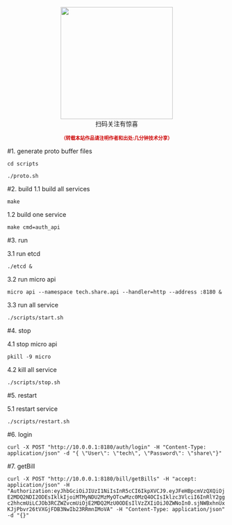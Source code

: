 <div>
    <p align="center">
        <img src="" width="258" height="258"/>
        <br>
        扫码关注有惊喜
    </p>
    <p align="center" style="margin-top: 15px; font-size: 11px;color: #cc0000;">
        <strong>（转载本站作品请注明作者和出处:几分钟技术分享）</strong>
    </p>
</div>


#1. generate proto buffer files

`cd scripts`

`./proto.sh`

#2. build
1.1 build all services

`make`

1.2 build one service

`make cmd=auth_api`

#3. run

3.1 run etcd

`./etcd &`

3.2 run micro api

`micro api --namespace tech.share.api --handler=http --address :8180 &`

3.3 run all service

`./scripts/start.sh`

#4. stop

4.1 stop micro api

`pkill -9 micro`

4.2 kill all service

`./scripts/stop.sh`

#5. restart

5.1 restart service

`./scripts/restart.sh`

#6. login

`curl -X POST "http://10.0.0.1:8180/auth/login" -H "Content-Type: application/json" -d "{ \"User\": \"tech\", \"Password\": \"share\"}"`

#7. getBill

`curl -X POST "http://10.0.0.1:8180/bill/getBills" -H "accept: application/json" -H "Authorization:eyJhbGciOiJIUzI1NiIsInR5cCI6IkpXVCJ9.eyJFeHBpcmVzQXQiOjE2MDQ2NDI2ODEsIklkIjoiMTMyNDU2MzMyOTcwMzc0MzQ4OCIsIklzc3VlciI6InRlY2ggc2hhcmUiLCJOb3RCZWZvcmUiOjE2MDQ2MzU0ODEsIlVzZXIiOiJ0ZWNoIn0.sjNWBxhnUxKJjPbvr26tVXGjFDB3NwIb23RRmnIMoVA" -H "Content-Type: application/json" -d "{}"`